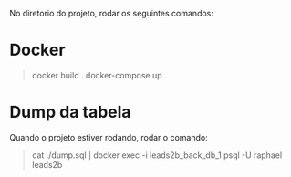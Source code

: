 No diretorio do projeto, rodar os seguintes comandos:

# Docker
> docker build .
> docker-compose up

# Dump da tabela
Quando o projeto estiver rodando, rodar o comando:
> cat ./dump.sql | docker exec -i leads2b_back_db_1 psql -U raphael leads2b


